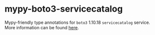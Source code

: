 # mypy-boto3-servicecatalog

Mypy-friendly type annotations for `boto3` 1.10.18 `servicecatalog` service.
More information can be found [here](https://github.com/vemel/mypy_boto3).